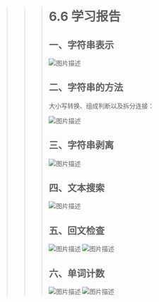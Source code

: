 >>> #  **6.6 学习报告** 
>>> ## 一、字符串表示 
>>> ![图片描述](https://dn-simplecloud.shiyanlou.com/courses/uid1080407-20190607-1559872128202)
>>>
>>> ## 二、字符串的方法 
>>>
>>> 大小写转换、组成判断以及拆分连接：
>>>
>>> ![图片描述](https://dn-simplecloud.shiyanlou.com/courses/uid1080407-20190607-1559873876405)
>>>
>>> ## 三、字符串剥离
>>> ![图片描述](https://dn-simplecloud.shiyanlou.com/courses/uid1080407-20190607-1559913008920)
>>>
>>> ## 四、文本搜索 
>>> ![图片描述](https://dn-simplecloud.shiyanlou.com/courses/uid1080407-20190607-1559913156721)
>>>
>>> ## 五、回文检查 
>>> ![图片描述](https://dn-simplecloud.shiyanlou.com/courses/uid1080407-20190607-1559914255409)
>>> ![图片描述](https://dn-simplecloud.shiyanlou.com/courses/uid1080407-20190607-1559914241222)
>>>
>>> ## 六、单词计数
>>> ![图片描述](https://dn-simplecloud.shiyanlou.com/courses/uid1080407-20190607-1559914688850)
>>> ![图片描述](https://dn-simplecloud.shiyanlou.com/courses/uid1080407-20190607-1559914713885)